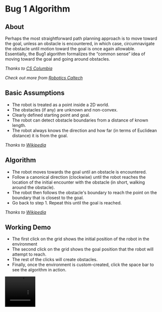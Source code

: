 # Bug 1 Algorithm 

## About 
Perhaps the most straightforward path planning approach is to move toward the goal, unless an obstacle is encountered, in which case, circumnavigate the obstacle 
until motion toward the goal is once again allowable. Essentially, the Bug1 algorithm formalizes the “common sense” idea of moving toward the goal and going around obstacles.

_Thanks to <a href = "https://www.cs.columbia.edu/~allen/F19/NOTES/howie_errata.pdf"> CS Columbia </a>_

_Check out more from <a href = "https://robotics.caltech.edu/wiki/images/e/e1/BugSlides.pdf"> Robotics Caltech </a>_

## Basic Assumptions 
- The robot is treated as a point inside a 2D world.
- The obstacles (if any) are unknown and non-convex.
- Clearly defined starting point and goal.
- The robot can detect obstacle boundaries from a distance of known length.
- The robot always knows the direction and how far (in terms of Euclidean distance) it is from the goal.
  
_Thanks to <a href = "https://en.wikipedia.org/wiki/Bug_algorithm"> Wikipedia </a>_

## Algorithm 
- The robot moves towards the goal until an obstacle is encountered.
- Follow a canonical direction (clockwise) until the robot reaches the location of the initial encounter with the obstacle (in short, walking around the obstacle).
- The robot then follows the obstacle's boundary to reach the point on the boundary that is closest to the goal.
- Go back to step 1. Repeat this until the goal is reached.

_Thanks to <a href = "https://en.wikipedia.org/wiki/Bug_algorithm"> Wikipedia </a>_

## Working Demo 
- The first click on the grid shows the initial position of the robot in the environment
- The second click on the grid shows the goal position that the robot will attempt to reach. 
- The rest of the clicks will create obstacles.
- Finally, once the environment is custom-created, click the space bar to see the algorithm in action.

<video width="100" height="100" src="https://github.com/Grace-Hephzibah/tangent-1-algorithm/assets/63595093/9a76b6ec-701d-472e-bd56-3e195061b650"></video>


